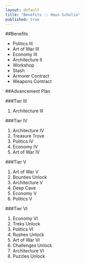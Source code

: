 ```yaml
---
layout: default
title: "Benefits :: Haus Scholia"
published: true
---
```


##Benefits

<ul class="square">
<li>Politics III</li>
<li>Art of War III</li>
<li>Economy III</li>
<li>Architecture II</li>
<li>Workshop</li>
<li>Stash</li>
<li>Armorer Contract</li>
<li>Weapons Contract</li>
</ul>

##Advancement Plan

###Tier III
1. Architecture III

###Tier IV
1. Architecture IV
1. Treasure Trove
1. Politics IV
1. Economy IV
1. Art of War IV

###Tier V
1. Art of War V
1. Bounties Unlock
1. Architecture V
1. Deep Cave
1. Economy V
1. Politics V

###Tier VI
1. Economy VI
1. Treks Unlock
1. Politics VI
1. Rushes Unlock
1. Art of War VI
1. Challenges Unlock
1. Architecture VI
1. Puzzles Unlock
